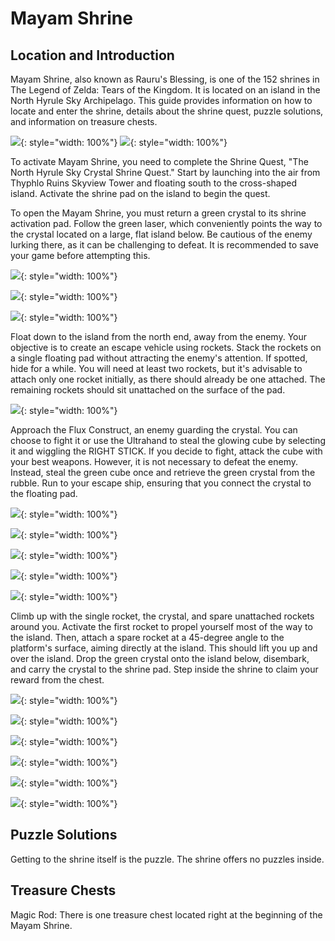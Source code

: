 # Mayam Shrine

## Location and Introduction

Mayam Shrine, also known as Rauru's Blessing, is one of the 152 shrines in The Legend of Zelda: Tears of the Kingdom. It is located on an island in the North Hyrule Sky Archipelago. This guide provides information on how to locate and enter the shrine, details about the shrine quest, puzzle solutions, and information on treasure chests.

![](../images/Mayam-0.jpg){: style="width: 100%"}
![](../images/Mayam-1.jpg){: style="width: 100%"}

To activate Mayam Shrine, you need to complete the Shrine Quest, "The North Hyrule Sky Crystal Shrine Quest." Start by launching into the air from Thyphlo Ruins Skyview Tower and floating south to the cross-shaped island. Activate the shrine pad on the island to begin the quest.

To open the Mayam Shrine, you must return a green crystal to its shrine activation pad. Follow the green laser, which conveniently points the way to the crystal located on a large, flat island below. Be cautious of the enemy lurking there, as it can be challenging to defeat. It is recommended to save your game before attempting this.

![](../images/Mayam-3.jpg){: style="width: 100%"}

![](../images/Mayam-4.jpg){: style="width: 100%"}

![](../images/Mayam-5.jpg){: style="width: 100%"}

Float down to the island from the north end, away from the enemy. Your objective is to create an escape vehicle using rockets. Stack the rockets on a single floating pad without attracting the enemy's attention. If spotted, hide for a while. You will need at least two rockets, but it's advisable to attach only one rocket initially, as there should already be one attached. The remaining rockets should sit unattached on the surface of the pad.

![](../images/Mayam-6.jpg){: style="width: 100%"}

Approach the Flux Construct, an enemy guarding the crystal. You can choose to fight it or use the Ultrahand to steal the glowing cube by selecting it and wiggling the RIGHT STICK. If you decide to fight, attack the cube with your best weapons. However, it is not necessary to defeat the enemy. Instead, steal the green cube once and retrieve the green crystal from the rubble. Run to your escape ship, ensuring that you connect the crystal to the floating pad.

![](../images/Mayam-7.jpg){: style="width: 100%"}

![](../images/Mayam-8.jpg){: style="width: 100%"}

![](../images/Mayam-9.jpg){: style="width: 100%"}

![](../images/Mayam-10.jpg){: style="width: 100%"}

![](../images/Mayam-11.jpg){: style="width: 100%"}


Climb up with the single rocket, the crystal, and spare unattached rockets around you. Activate the first rocket to propel yourself most of the way to the island. Then, attach a spare rocket at a 45-degree angle to the platform's surface, aiming directly at the island. This should lift you up and over the island. Drop the green crystal onto the island below, disembark, and carry the crystal to the shrine pad. Step inside the shrine to claim your reward from the chest.

![](../images/Mayam-12.jpg){: style="width: 100%"}

![](../images/Mayam-13.jpg){: style="width: 100%"}

![](../images/Mayam-14.jpg){: style="width: 100%"}

![](../images/Mayam-15.jpg){: style="width: 100%"}

![](../images/Mayam-16.jpg){: style="width: 100%"}

![](../images/Mayam-17.jpg){: style="width: 100%"}

## Puzzle Solutions

Getting to the shrine itself is the puzzle. The shrine offers no puzzles inside.

## Treasure Chests

Magic Rod: There is one treasure chest located right at the beginning of the Mayam Shrine.

